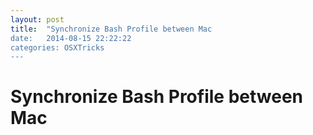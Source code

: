 ```yaml
---
layout: post
title:  "Synchronize Bash Profile between Mac
date:   2014-08-15 22:22:22
categories: OSXTricks
---
```


# Synchronize Bash Profile between Mac


